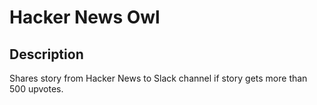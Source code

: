 # Hacker News Owl

## Description

Shares story from Hacker News to Slack channel if story gets more than 500 upvotes.
